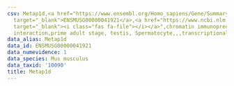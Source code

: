 ```yaml
---
csv: Metap1d,<a href="https://www.ensembl.org/Homo_sapiens/Gene/Summary?db=core;g=ENSMUSG00000041921"
  target="_blank">ENSMUSG00000041921</a>,<a href="https://www.ncbi.nlm.nih.gov/pubmed/25450459"
  target="_blank"><i class="fas fa-file"></i></a>",chromatin immunoprecipitation assay,direct
  interaction,prime adult stage, testis, Spermatocyte,,,transcriptional regulation,
data_alias: Metap1d
data_id: ENSMUSG00000041921
data_numevidence: 1
data_species: Mus musculus
data_taxid: '10090'
title: Metap1d
---
```

